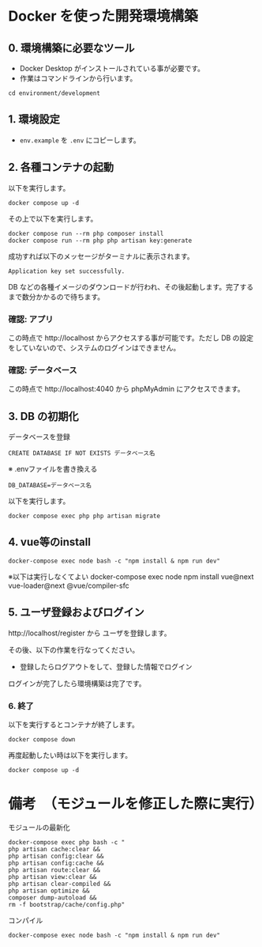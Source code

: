 # Docker を使った開発環境構築

## 0. 環境構築に必要なツール

- Docker Desktop がインストールされている事が必要です。
- 作業はコマンドラインから行います。
```
cd environment/development
```

## 1. 環境設定

- `env.example` を `.env` にコピーします。

## 2. 各種コンテナの起動

以下を実行します。

```
docker compose up -d
```

その上で以下を実行します。

```
docker compose run --rm php composer install
docker compose run --rm php php artisan key:generate
```

成功すれば以下のメッセージがターミナルに表示されます。

```
Application key set successfully.
```

DB などの各種イメージのダウンロードが行われ、その後起動します。完了するまで数分かかるので待ちます。

### 確認: アプリ

この時点で http://localhost からアクセスする事が可能です。ただし DB の設定をしていないので、システムのログインはできません。


### 確認: データベース

この時点で http://localhost:4040 から phpMyAdmin にアクセスできます。

## 3. DB の初期化

データベースを登録
```
CREATE DATABASE IF NOT EXISTS データベース名
```

※ .envファイルを書き換える
```
DB_DATABASE=データベース名
```

以下を実行します。

```
docker compose exec php php artisan migrate
```

## 4. vue等のinstall
```
docker-compose exec node bash -c "npm install & npm run dev"
```

※以下は実行しなくてよい
docker-compose exec node npm install vue@next vue-loader@next @vue/compiler-sfc

## 5. ユーザ登録およびログイン

http://localhost/register から ユーザを登録します。

その後、以下の作業を行なってください。

- 登録したらログアウトをして、登録した情報でログイン

ログインが完了したら環境構築は完了です。

### 6. 終了

以下を実行するとコンテナが終了します。

```
docker compose down
```

再度起動したい時は以下を実行します。

```
docker compose up -d
```

# 備考　（モジュールを修正した際に実行）
モジュールの最新化
```
docker-compose exec php bash -c "
php artisan cache:clear &&
php artisan config:clear &&
php artisan config:cache &&
php artisan route:clear &&
php artisan view:clear &&
php artisan clear-compiled &&
php artisan optimize &&
composer dump-autoload &&
rm -f bootstrap/cache/config.php"
```

コンパイル
```
docker-compose exec node bash -c "npm install & npm run dev"
```